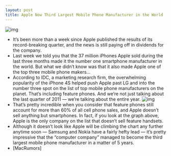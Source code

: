 ```yaml
---
layout: post
title: Apple Now Third Largest Mobile Phone Manufacturer in the World
---
```

![img](http://media.idownloadblog.com/wp-content/uploads/2012/01/step0-iphone4s-gallery-image1_GEO_US.png)
* It’s been more than a week since Apple published the results of its record-breaking quarter, and the news is still paying off in dividends for the company.
* Last week we told you that the 37 million iPhones Apple sold during the last three months made it the number one smartphone manufacturer in the world. But what we didn’t know was that it also made Apple one of the top three mobile phone makers…
* According to IDC, a marketing research firm, the overwhelming popularity of the iPhone 4S helped push Apple past LG and into the number three spot on the list of top mobile phone manufacturers on the planet. That’s including feature phones. And we’re not just talking about the last quarter of 2011 — we’re talking about the entire year.
![img](http://media.idownloadblog.com/wp-content/uploads/2012/02/idc_2011_phones.jpg)
* That’s pretty incredible when you consider that feature phones still account for more than 60% of all cell phone sales, and Apple doesn’t sell anything but smartphones. In fact, if you look at the graph above, Apple is the only company on the list that doesn’t sell feature handsets.
* Although it doesn’t look like Apple will be climbing the chart any further anytime soon — Samsung and Nokia have a fairly hefty lead — it’s pretty impressive that the “computer company” managed to become the third largest mobile phone manufacturer in a matter of 5 years.
* [MacRumors]

